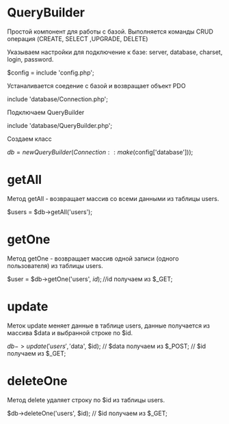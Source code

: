 # QueryBuilder
Простой компонент для работы с базой. Выполняется команды CRUD операция (CREATE, SELECT ,UPGRADE, DELETE)

Указываем настройки для подключение к базе: server, database, charset, login, password.

$config = include 'config.php';

Устаналивается соедение с базой и возвращает объект PDO

include 'database/Connection.php';

Подключаем QueryBuilder 

include 'database/QueryBuilder.php';

Создаем класс

$db = new QueryBuilder(Connection::make($config['database']));

# getAll
Метод getAll - возвращает массив со всеми данными из таблицы users.

$users = $db->getAll('users'); 

# getOne

Метод getOne - возвращает массив одной записи (одного пользователя) из таблицы users.

$user = $db->getOne('users', $id); 
//$id получаем из $_GET;

# update

Меток update меняет данные в таблице users, данные получается из массива $data и выбранной строке по $id.

$db->update('users', '$data', $id);
// $data получаем из $_POST;
// $id получаем из $_GET;


# deleteOne

Метод delete удаляет строку по $id из таблицы users.

$db->deleteOne('users', $id);
// $id получаем из $_GET;







